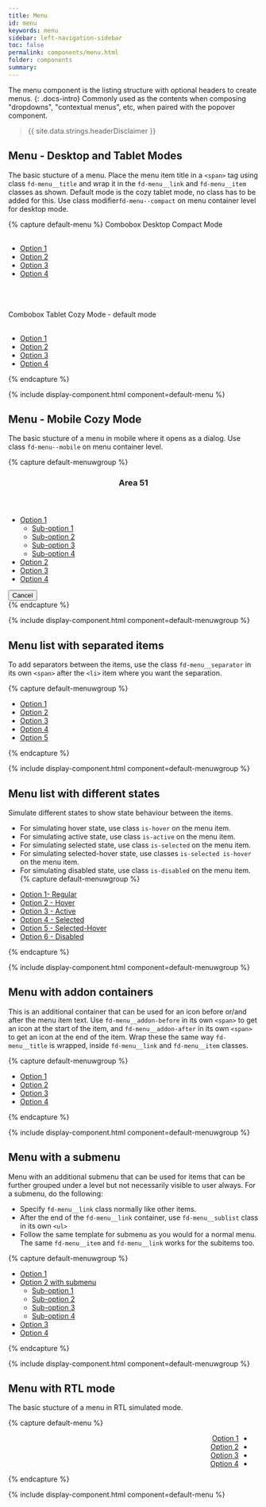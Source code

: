 ```yaml
---
title: Menu
id: menu
keywords: menu
sidebar: left-navigation-sidebar
toc: false
permalink: components/menu.html
folder: components
summary:
---
```


The menu component is the listing structure with optional headers to create menus.
{: .docs-intro}
Commonly used as the contents when composing "dropdowns", "contextual menus", etc, when paired with the popover component.

> {{ site.data.strings.headerDisclaimer }}

## Menu - Desktop and Tablet Modes

The basic stucture of a menu. 
Place the menu item title in a `<span>` tag using class `fd-menu__title` and wrap it in the `fd-menu__link` and `fd-menu__item` classes as shown.
Default mode is the cozy tablet mode, no class has to be added for this.
Use class modifier`fd-menu--compact` on menu container level for desktop mode. 

{% capture default-menu %}
<label class="fd-form-label">
Combobox Desktop Compact Mode
</label>
<br/>
<br/>

<nav class="fd-menu fd-menu--compact">
        <ul class="fd-menu__list">
            <li class="fd-menu__item">
                <a class="fd-menu__link" href="#">
                    <span class="fd-menu__title">Option 1</span>
                </a>
            </li>
            <li class="fd-menu__item">
                <a class="fd-menu__link" href="#">
                    <span class="fd-menu__title">Option 2</span>
                </a>
            </li>
            <li class="fd-menu__item">
                <a class="fd-menu__link" href="#">
                    <span class="fd-menu__title">Option 3</span>
                </a>
            </li>
            <li class="fd-menu__item">
                <a class="fd-menu__link" href="#">
                    <span class="fd-menu__title">Option 4</span>
                </a>
            </li>
        </ul>
</nav>
<br />
<br/>
<br/>
<label class="fd-form-label">
    Combobox Tablet Cozy Mode - default mode
</label>
<br/>
<br/>
<nav class="fd-menu">
        <ul class="fd-menu__list">
            <li class="fd-menu__item">
                <a class="fd-menu__link" href="#">
                    <span class="fd-menu__title">Option 1</span>
                </a>
            </li>
            <li class="fd-menu__item">
                <a class="fd-menu__link" href="#">
                    <span class="fd-menu__title">Option 2</span>
                </a>
            </li>
            <li class="fd-menu__item">
                <a class="fd-menu__link" href="#">
                    <span class="fd-menu__title">Option 3</span>
                </a>
            </li>
            <li class="fd-menu__item">
                <a class="fd-menu__link" href="#">
                    <span class="fd-menu__title">Option 4</span>
                </a>
            </li>
        </ul>
</nav>
{% endcapture %}

{% include display-component.html component=default-menu %}

## Menu - Mobile Cozy Mode

The basic stucture of a menu in mobile where it opens as a dialog. Use class `fd-menu--mobile` on menu container level.

{% capture default-menuwgroup %}

<div class="fd-dialog fd-dialog-docs-static fd-select-docs-max-height fd-dialog--active" id="select-dialog-example">
    <div class="fd-dialog__content">
        <header class="fd-dialog__header fd-bar fd-bar--header">
            <div class="fd-bar__left">
                <div class="fd-bar__element">
                    <h3 class="fd-dialog__title">
                        Area 51
                    </h3>
                </div>
            </div>
        </header>
        <div class="fd-dialog__body fd-dialog__body--no-vertical-padding">
             <nav class="fd-menu fd-menu--mobile">
                <ul class="fd-menu__list">
                    <li class="fd-menu__item">
                        <a class="fd-menu__link" href="#">
                            <span class="fd-menu__addon-before sap-icon--grid"></span>
                            <span class="fd-menu__title">Option 1</span>
                            <span class="fd-menu__addon-after fd-menu__addon-after--submenu sap-icon--navigation-right-arrow"></span> 
                        </a>
                        <ul class="fd-menu__sublist" id="EX100M20" aria-hidden="true">
                            <li class="fd-menu__item">
                                <a class="fd-menu__link" href="#">
                                    <span class="fd-menu__title">Sub-option 1</span>
                                </a>                    
                            </li>
                            <li class="fd-menu__item">                    
                                <a class="fd-menu__link" href="#">
                                    <span class="fd-menu__title">Sub-option 2</span>
                                </a>
                            </li>
                            <li class="fd-menu__item">                    
                                <a class="fd-menu__link" href="#">
                                    <span class="fd-menu__title">Sub-option 3</span>
                                </a>
                            </li>
                            <li class="fd-menu__item">                    
                                <a class="fd-menu__link" href="#">
                                    <span class="fd-menu__title">Sub-option 4</span>
                                </a>
                            </li>
                        </ul>
                    </li>
                    <li class="fd-menu__item">
                        <a class="fd-menu__link" href="#">
                            <span class="fd-menu__addon-before sap-icon--accept"></span>
                            <span class="fd-menu__title">Option 2</span>
                            <span class="fd-menu__addon-after sap-icon--wrench"></span>
                        </a>
                    </li>
                    <li class="fd-menu__item">
                        <a class="fd-menu__link" href="#">
                            <span class="fd-menu__addon-before sap-icon--history"></span>
                            <span class="fd-menu__title">Option 3</span>
                            <span class="fd-menu__addon-after sap-icon--lightbulb"></span>
                        </a>
                    </li>
                    <li class="fd-menu__item">
                        <a class="fd-menu__link" href="#">
                            <span class="fd-menu__addon-before sap-icon--grid"></span>
                            <span class="fd-menu__title">Option 4</span>
                            <span class="fd-menu__addon-after sap-icon--history"></span>
                        </a>
                    </li>
                </ul>
            </nav>
        </div>
       <footer class="fd-dialog__footer fd-bar fd-bar--cosy fd-bar--footer">
            <div class="fd-bar__right">
                <div class="fd-bar__element">
                    <button class="fd-button fd-button--light fd-dialog__decisive-button">Cancel</button>
                </div>
            </div>
        </footer>
    </div>
</div>
{% endcapture %}

{% include display-component.html component=default-menuwgroup %}

## Menu list with separated items

To add separators between the items, use the class `fd-menu__separator` in its own `<span>` after the `<li>` item where you want the separation.

{% capture default-menuwgroup %}

<nav class="fd-menu">
    <ul class="fd-menu__list">
        <li class="fd-menu__item">
            <a class="fd-menu__link" href="#">
                <span class="fd-menu__title">Option 1</span>
            </a>
        </li>
        <li class="fd-menu__item">
            <a class="fd-menu__link" href="#">
                <span class="fd-menu__title">Option 2</span>
            </a>
        </li>
        <span class="fd-menu__separator"></span>
        <li class="fd-menu__item">
            <a class="fd-menu__link" href="#">
                <span class="fd-menu__title">Option 3</span>
            </a>
        </li>
        <li class="fd-menu__item">
            <a class="fd-menu__link" href="#">
                <span class="fd-menu__title">Option 4</span>
            </a>
        </li>
        <span class="fd-menu__separator"></span>
        <li class="fd-menu__item">
            <a class="fd-menu__link" href="#">
                <span class="fd-menu__title">Option 5</span>
            </a>
        </li>
    </ul>
</nav>
{% endcapture %}

{% include display-component.html component=default-menuwgroup %}

## Menu list with different states

Simulate different states to show state behaviour between the items.
- For simulating hover state, use class `is-hover` on the menu item.
- For simulating active state, use class `is-active` on the menu item.
- For simulating selected state, use class `is-selected` on the menu item.
- For simulating selected-hover state, use classes `is-selected is-hover` on the menu item.
- For simulating disabled state, use class `is-disabled` on the menu item.
{% capture default-menuwgroup %}

<nav class="fd-menu">
    <ul class="fd-menu__list">
        <li class="fd-menu__item">
            <a class="fd-menu__link" href="#">
                <span class="fd-menu__title">Option 1- Regular</span>
            </a>
        </li>
         <li class="fd-menu__item">
            <a class="fd-menu__link is-hover" href="#">
                <span class="fd-menu__title">Option 2 - Hover</span>
            </a>
        </li>
        <li class="fd-menu__item">
            <a class="fd-menu__link is-active" href="#">
                <span class="fd-menu__title">Option 3 - Active</span>
            </a>
        </li>
        <li class="fd-menu__item">
            <a class="fd-menu__link is-selected" href="#">
                <span class="fd-menu__title">Option 4 - Selected</span>
            </a>
        </li>
        <li class="fd-menu__item">
            <a class="fd-menu__link is-selected is-hover" href="#">
                <span class="fd-menu__title">Option 5 - Selected-Hover</span>
            </a>
        </li>
        <li class="fd-menu__item">
            <a class="fd-menu__link is-disabled" href="#">
                <span class="fd-menu__title">Option 6 - Disabled</span>
            </a>
        </li>
    </ul>
</nav>
{% endcapture %}

{% include display-component.html component=default-menuwgroup %}

## Menu with addon containers

This is an additional container that can be used for an icon before or/and after the menu item text. Use `fd-menu__addon-before` in its own `<span>` to get an icon at the start of the item, and `fd-menu__addon-after` in its own `<span>` to get an icon at the end of the item.
Wrap these the same way `fd-menu__title` is wrapped, inside `fd-menu__link` and `fd-menu__item` classes.

{% capture default-menuwgroup %}

<nav class="fd-menu">
    <ul class="fd-menu__list">
        <li class="fd-menu__item">
                <a class="fd-menu__link" href="#">
                    <span class="fd-menu__addon-before sap-icon--grid"></span>
                    <span class="fd-menu__title">Option 1</span>
                    <span class="fd-menu__addon-after sap-icon--wrench"></span>
                </a>
        </li>
        <li class="fd-menu__item">
                <a class="fd-menu__link" href="#">
                    <span class="fd-menu__addon-before sap-icon--accept"></span>
                    <span class="fd-menu__title">Option 2</span>
                    <span class="fd-menu__addon-after sap-icon--history"></span>
                </a>            
        </li>
        <li class="fd-menu__item">
                <a class="fd-menu__link" href="#">
                    <span class="fd-menu__addon-before sap-icon--wrench"></span>
                    <span class="fd-menu__title">Option 3</span>
                    <span class="fd-menu__addon-after sap-icon--lightbulb"></span>
                </a>
        </li>
        <li class="fd-menu__item">            
                <a class="fd-menu__link" href="#">
                    <span class="fd-menu__addon-before sap-icon--cart"></span>
                    <span class="fd-menu__title">Option 4</span>
                    <span class="fd-menu__addon-after sap-icon--history"></span>
                </a>
        </li>
    </ul>
</nav>
{% endcapture %}

{% include display-component.html component=default-menuwgroup %}

## Menu with a submenu

Menu with an additional submenu that can be used for items that can be further grouped under a level but not necessarily visible to user always.
For a submenu, do the following:
- Specify `fd-menu__link` class normally like other items.
- After the end of the `fd-menu__link` container, use `fd-menu__sublist` class in its own `<ul>` 
- Follow the same template for submenu as you would for a normal menu. The same `fd-menu__item` and `fd-menu__link` works for the subitems too.

{% capture default-menuwgroup %}

<nav class="fd-menu">
    <ul class="fd-menu__list">
        <li class="fd-menu__item">            
            <a class="fd-menu__link" href="#">
                <span class="fd-menu__title">Option 1</span>  
            </a>          
        </li>
        <li class="fd-menu__item">
        <!-- For submenu, have the parent menu item in its own span so that its states do not override the submenu states -->
            <a class="fd-menu__link is-selected" href="#" aria-controls="EX100M2" aria-haspopup="true">
                <span class="fd-menu__title">Option 2 with submenu</span>
                <span class="fd-menu__addon-after fd-menu__addon-after--submenu sap-icon--navigation-right-arrow"></span> 
            </a>       
            <ul class="fd-menu__sublist" id="EX100M2" aria-hidden="true">
                <li class="fd-menu__item">
                    <a class="fd-menu__link" href="#">
                        <span class="fd-menu__title">Sub-option 1</span>
                    </a>                    
                </li>
                <li class="fd-menu__item">                    
                    <a class="fd-menu__link" href="#">
                        <span class="fd-menu__title">Sub-option 2</span>
                    </a>
                </li>
                <li class="fd-menu__item">                    
                    <a class="fd-menu__link" href="#">
                        <span class="fd-menu__title">Sub-option 3</span>
                    </a>
                </li>
                <li class="fd-menu__item">                    
                    <a class="fd-menu__link" href="#">
                        <span class="fd-menu__title">Sub-option 4</span>
                    </a>
                </li>
            </ul>
        </li>
        <span class="fd-menu__separator"></span>
        <li class="fd-menu__item">            
            <a class="fd-menu__link" href="#">
                <span class="fd-menu__title">Option 3</span>
            </a>
        </li>
        <li class="fd-menu__item">            
            <a class="fd-menu__link" href="#">
                <span class="fd-menu__title">Option 4</span>
            </a>
        </li>        
    </ul>
</nav>
{% endcapture %}

{% include display-component.html component=default-menuwgroup %}

## Menu with RTL mode

The basic stucture of a menu in RTL simulated mode.

{% capture default-menu %}

<nav class="fd-menu" dir="rtl">
    <ul class="fd-menu__list">
        <li class="fd-menu__item">
            <a class="fd-menu__link" href="#">
                <span class="fd-menu__addon-before sap-icon--grid"></span>
                <span class="fd-menu__title">Option 1</span>
                <span class="fd-menu__addon-after sap-icon--history"></span>
            </a>
        </li>
        <li class="fd-menu__item">
            <a class="fd-menu__link" href="#">
                <span class="fd-menu__addon-before sap-icon--accept"></span>
                <span class="fd-menu__title">Option 2</span>
                <span class="fd-menu__addon-after sap-icon--grid"></span>
            </a>
        </li>
        <li class="fd-menu__item">
            <a class="fd-menu__link" href="#">
                <span class="fd-menu__addon-before sap-icon--history"></span>
                <span class="fd-menu__title">Option 3</span>
                <span class="fd-menu__addon-after sap-icon--cart"></span>
            </a>
        </li>
        <li class="fd-menu__item">
            <a class="fd-menu__link" href="#">
                <span class="fd-menu__addon-before sap-icon--grid"></span>
                <span class="fd-menu__title">Option 4</span>
                <span class="fd-menu__addon-after sap-icon--lightbulb"></span>
            </a>
        </li>
    </ul>
</nav>
{% endcapture %}

{% include display-component.html component=default-menu %}
